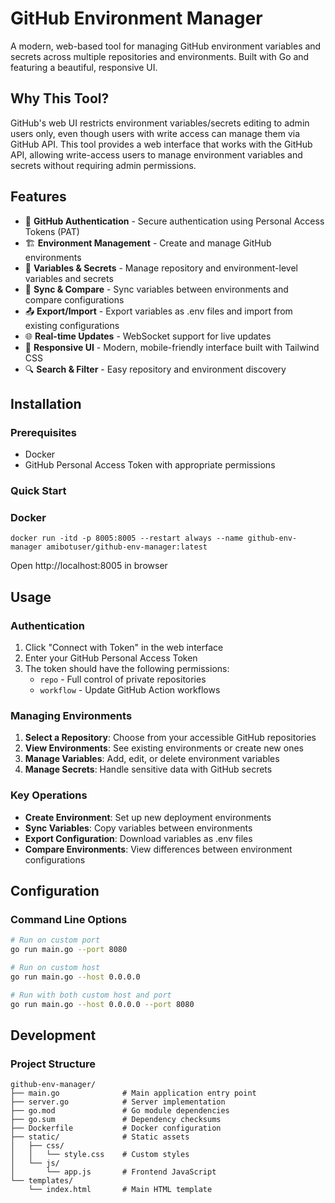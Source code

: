 # GitHub Environment Manager

A modern, web-based tool for managing GitHub environment variables and secrets across multiple repositories and environments. Built with Go and featuring a beautiful, responsive UI.

## Why This Tool?

GitHub's web UI restricts environment variables/secrets editing to admin users only, even though users with write access can manage them via GitHub API. This tool provides a web interface that works with the GitHub API, allowing write-access users to manage environment variables and secrets without requiring admin permissions.

## Features

- 🔐 **GitHub Authentication** - Secure authentication using Personal Access Tokens (PAT)
- 🏗️ **Environment Management** - Create and manage GitHub environments
- 🔑 **Variables & Secrets** - Manage repository and environment-level variables and secrets
- 🔄 **Sync & Compare** - Sync variables between environments and compare configurations
- 📤 **Export/Import** - Export variables as .env files and import from existing configurations
- 🌐 **Real-time Updates** - WebSocket support for live updates
- 📱 **Responsive UI** - Modern, mobile-friendly interface built with Tailwind CSS
- 🔍 **Search & Filter** - Easy repository and environment discovery

## Installation

### Prerequisites

- Docker
- GitHub Personal Access Token with appropriate permissions

### Quick Start

### Docker

```
docker run -itd -p 8005:8005 --restart always --name github-env-manager amibotuser/github-env-manager:latest
```

Open http://localhost:8005 in browser

## Usage

### Authentication

1. Click "Connect with Token" in the web interface
2. Enter your GitHub Personal Access Token
3. The token should have the following permissions:
   - `repo` - Full control of private repositories
   - `workflow` - Update GitHub Action workflows

### Managing Environments

1. **Select a Repository**: Choose from your accessible GitHub repositories
2. **View Environments**: See existing environments or create new ones
3. **Manage Variables**: Add, edit, or delete environment variables
4. **Manage Secrets**: Handle sensitive data with GitHub secrets

### Key Operations

- **Create Environment**: Set up new deployment environments
- **Sync Variables**: Copy variables between environments
- **Export Configuration**: Download variables as .env files
- **Compare Environments**: View differences between environment configurations

## Configuration

### Command Line Options

```bash
# Run on custom port
go run main.go --port 8080

# Run on custom host
go run main.go --host 0.0.0.0

# Run with both custom host and port
go run main.go --host 0.0.0.0 --port 8080
```

## Development

### Project Structure

```
github-env-manager/
├── main.go              # Main application entry point
├── server.go            # Server implementation
├── go.mod               # Go module dependencies
├── go.sum               # Dependency checksums
├── Dockerfile           # Docker configuration
├── static/              # Static assets
│   ├── css/
│   │   └── style.css    # Custom styles
│   └── js/
│       └── app.js       # Frontend JavaScript
└── templates/
    └── index.html       # Main HTML template
```

